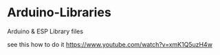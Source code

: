 # Arduino-Libraries
Arduino & ESP Library files

see this how to do it https://www.youtube.com/watch?v=xmK1Q5uzH4w
